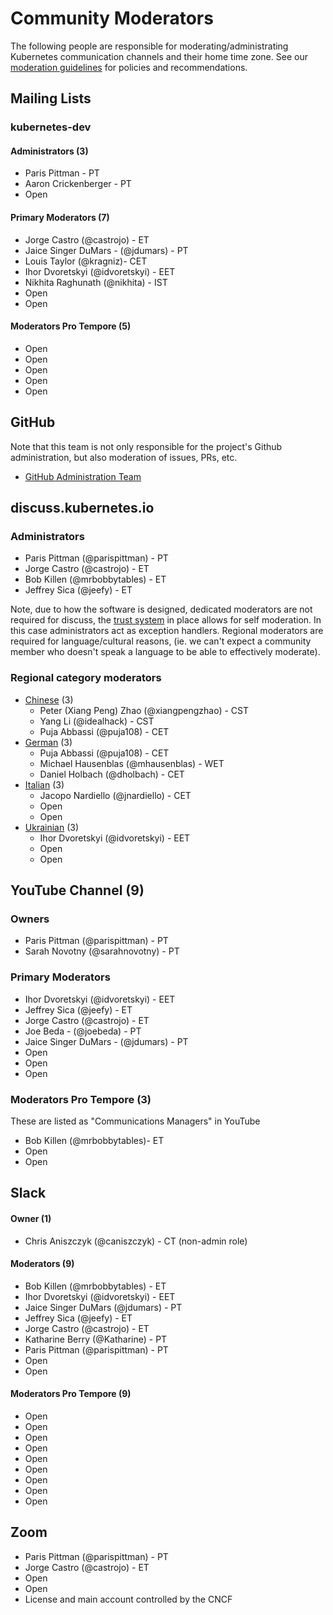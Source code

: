# Community Moderators

The following people are responsible for moderating/administrating Kubernetes communication channels and their home time zone. 
See our [moderation guidelines](./moderation.md) for policies and recommendations.

## Mailing Lists

### kubernetes-dev

#### Administrators (3)

- Paris Pittman  - PT
- Aaron Crickenberger - PT 
- Open

#### Primary Moderators (7)

- Jorge Castro (@castrojo) - ET
- Jaice Singer DuMars - (@jdumars) - PT
- Louis Taylor (@kragniz)- CET
- Ihor Dvoretskyi (@idvoretskyi) - EET
- Nikhita Raghunath (@nikhita) - IST
- Open
- Open

#### Moderators Pro Tempore (5)

- Open
- Open
- Open
- Open
- Open

## GitHub

Note that this team is not only responsible for the project's Github
administration, but also moderation of issues, PRs, etc. 

- [GitHub Administration
  Team](https://github.com/kubernetes/community/tree/master/github-management#github-administration-team)

## discuss.kubernetes.io

### Administrators

- Paris Pittman (@parispittman) - PT
- Jorge Castro (@castrojo) - ET 
- Bob Killen (@mrbobbytables) - ET
- Jeffrey Sica (@jeefy) - ET

Note, due to how the software is designed, dedicated moderators are not required
for discuss, the [trust
system](https://blog.discourse.org/2018/06/understanding-discourse-trust-levels/)
in place allows for self moderation. In this case administrators act as
exception handlers. Regional moderators are required for language/cultural
reasons, (ie. we can't expect a community member who doesn't speak a language to
be able to effectively moderate). 

### Regional category moderators

- [Chinese] (3)
    - Peter (Xiang Peng) Zhao (@xiangpengzhao) - CST
    - Yang Li (@idealhack) - CST
    - Puja Abbassi (@puja108) - CET
- [German] (3)
    - Puja Abbassi (@puja108) - CET
    - Michael Hausenblas (@mhausenblas) - WET
    - Daniel Holbach (@dholbach) - CET
- [Italian] (3)
    - Jacopo Nardiello (@jnardiello) - CET
    - Open
    - Open
- [Ukrainian] (3)
    - Ihor Dvoretskyi (@idvoretskyi) - EET
    - Open
    - Open

## YouTube Channel (9)

### Owners

- Paris Pittman (@parispittman) - PT
- Sarah Novotny (@sarahnovotny) - PT

### Primary Moderators

- Ihor Dvoretskyi (@idvoretskyi) - EET
- Jeffrey Sica (@jeefy) - ET
- Jorge Castro (@castrojo) - ET
- Joe Beda - (@joebeda) - PT
- Jaice Singer DuMars - (@jdumars) - PT
- Open
- Open
- Open

### Moderators Pro Tempore (3)

These are listed as "Communications Managers" in YouTube

- Bob Killen (@mrbobbytables)- ET
- Open
- Open

## Slack

#### Owner (1)

- Chris Aniszczyk (@caniszczyk) - CT (non-admin role)

#### Moderators (9)

- Bob Killen (@mrbobbytables) - ET
- Ihor Dvoretskyi (@idvoretskyi) - EET
- Jaice Singer DuMars (@jdumars) - PT
- Jeffrey Sica (@jeefy) - ET
- Jorge Castro (@castrojo) - ET
- Katharine Berry (@Katharine) - PT
- Paris Pittman (@parispittman) - PT
- Open
- Open

#### Moderators Pro Tempore (9)

- Open
- Open
- Open
- Open
- Open
- Open
- Open
- Open
- Open

## Zoom

- Paris Pittman (@parispittman) - PT
- Jorge Castro (@castrojo) - ET
- Open
- Open
- License and main account controlled by the CNCF


[Chinese]: https://discuss.kubernetes.io/t/about-the-chinese-category/2881
[German]: https://discuss.kubernetes.io/t/about-the-german-category/3152
[Italian]: https://discuss.kubernetes.io/t/about-the-italian-category/2917/2
[Ukrainian]: https://discuss.kubernetes.io/t/about-the-ukrainian-category/2916
